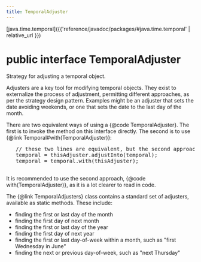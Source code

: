 ```yaml
---
title: TemporalAdjuster
---
```


[java.time.temporal]({{'reference/javadoc/packages/#java.time.temporal' | relative_url }})

# public interface TemporalAdjuster


Strategy for adjusting a temporal object.
 <p>
 Adjusters are a key tool for modifying temporal objects.
 They exist to externalize the process of adjustment, permitting different
 approaches, as per the strategy design pattern.
 Examples might be an adjuster that sets the date avoiding weekends, or one that
 sets the date to the last day of the month.
 <p>
 There are two equivalent ways of using a {@code TemporalAdjuster}.
 The first is to invoke the method on this interface directly.
 The second is to use {@link Temporal#with(TemporalAdjuster)}:
 <pre>
   // these two lines are equivalent, but the second approach is recommended
   temporal = thisAdjuster.adjustInto(temporal);
   temporal = temporal.with(thisAdjuster);
 </pre>
 It is recommended to use the second approach, {@code with(TemporalAdjuster)},
 as it is a lot clearer to read in code.
 <p>
 The {@link TemporalAdjusters} class contains a standard set of adjusters,
 available as static methods.
 These include:
 <ul>
 <li>finding the first or last day of the month
 <li>finding the first day of next month
 <li>finding the first or last day of the year
 <li>finding the first day of next year
 <li>finding the first or last day-of-week within a month, such as "first Wednesday in June"
 <li>finding the next or previous day-of-week, such as "next Thursday"
 </ul>